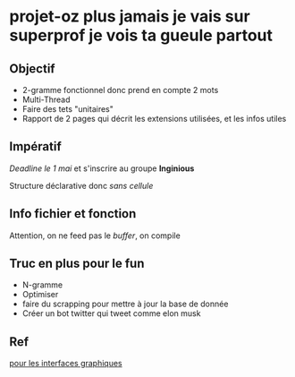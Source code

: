 # projet-oz plus jamais je vais sur superprof je vois ta gueule partout

## Objectif
* 2-gramme fonctionnel donc prend en compte 2 mots
* Multi-Thread
* Faire des tets "unitaires"
* Rapport de 2 pages qui décrit les extensions utilisées, et les infos utiles

## Impératif
*Deadline le 1 mai* et s'inscrire au groupe **Inginious**

Structure déclarative donc *sans cellule*

## Info fichier et fonction
Attention, on ne feed pas le *buffer*, on compile

## Truc en plus pour le fun
* N-gramme
* Optimiser
* faire du scrapping pour mettre à jour la base de donnée
* Créer un bot twitter qui tweet comme elon musk

## Ref
[pour les interfaces graphiques](http://mozart2.org/mozart-v1/doc-1.4.0/mozart-stdlib/wp/qtk/html/)